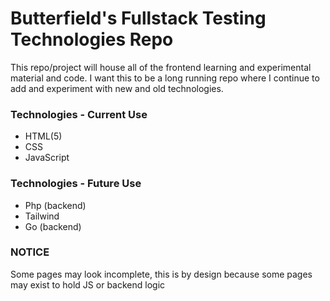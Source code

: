# Butterfield's Fullstack Testing Technologies Repo

This repo/project will house all of the frontend learning and experimental material and code. I want this to be a long running repo where I continue to add and experiment with new and old technologies.

### Technologies - Current Use

- HTML(5)
- CSS
- JavaScript

### Technologies - Future Use

- Php (backend)
- Tailwind
- Go (backend)

### NOTICE

Some pages may look incomplete, this is by design because some pages may exist to hold JS or backend logic
